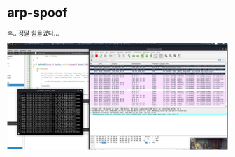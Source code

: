 # arp-spoof

후.. 정말 힘들었다...



![result](https://github.com/Pa-Ka/arp-spoof/blob/master/result.png?raw=true)
